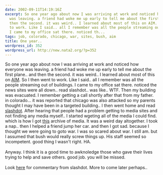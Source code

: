 ```yaml
---
date: 2002-09-11T14:19:16Z
excerpt: So one year ago about now I was arriving at work and noticed how everyone
  was leaving. a friend had woke me up early to tell me about the first plane.. and
  then the second. it was weird.. I learned about most of this on AIM. So I then went
  to work. Like I said.. all I remember was all the people streaming out of buildings.
  I came to my office sat there. noticed th...
tags: job, colorado, chicago, war, sites, bush, aim
title: One year..
wordpress_id: 352
wordpress_url: http://new.nata2.org/?p=352
---
```


So one year ago about now I was arriving at work and noticed how everyone was leaving. a friend had woke me up early to tell me about the first plane.. and then the second. it was weird.. I learned about most of this on <a href="http://www.aim.com">AIM</a>. So I then went to work. Like I said.. all I remember was all the people streaming out of buildings. I came to my office sat there. noticed the news sites were all down.. read slashdot.. was like.. WTF. Then my building was evacuated. I remember getting a call shortly after that from my father. in colorado... it was reported that chicago was also attacked so my parents thought I may have been in a targeted building.. I then went home and read <a href="http://slashdot.org/article.pl?sid=01/09/11/1547207">slashdot</a>. After hearing that people had a problem getting to media sites and not finding any media myself.. I started wgeting all of the media I could find. which is how I got <a href="http://nata2.info/?path=pictures%2Fmisc%2F09-11-2001">this</a> archive of media. It was a weird day altogether. I took a nap.. then I helped a friend jump her car. and then I got sad. because I thought we were going to goto war. I was so scared about war. I still am. but I assumed that bush would really screw things up. His staff seemed so incompetent. good thing I wasn't right. HA. <br/><br/>Anyway. I think it is a good time to awknoledge those who gave their lives trying to help and save others. good job. you will be missed. <br/><br/>Look <a href="http://slashdot.org/article.pl?sid=02/09/09/1318236&amp;mode=nested&amp;tid=103&amp;threshold=3">here</a> for commentary from slashdot. More to come later perhaps..

